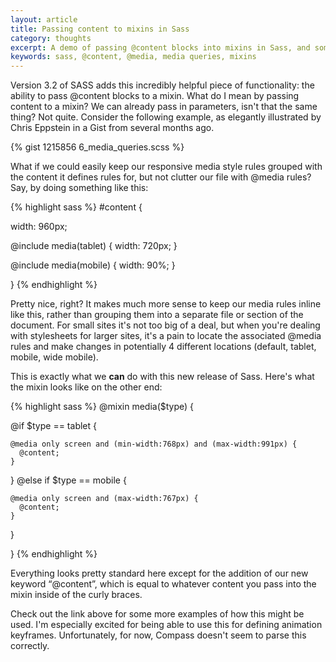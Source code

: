 ```yaml
---
layout: article
title: Passing content to mixins in Sass
category: thoughts
excerpt: A demo of passing @content blocks into mixins in Sass, and some potential use cases.
keywords: sass, @content, @media, media queries, mixins
---
```


Version 3.2 of SASS adds this incredibly helpful piece of functionality: the ability to pass @content blocks to a mixin. What do I mean by passing content to a mixin? We can already pass in parameters, isn't that the same thing? Not quite. Consider the following example, as elegantly illustrated by Chris Eppstein in a Gist from several months ago.

{% gist 1215856 6_media_queries.scss %}

What if we could easily keep our responsive media style rules grouped with the content it defines rules for, but not clutter our file with @media rules? Say, by doing something like this:

{% highlight sass %}
#content {
  
  width: 960px;
  
  @include media(tablet) {
    width: 720px;
  }
  
  @include media(mobile) {
    width: 90%;
  }
  
}
{% endhighlight %}

Pretty nice, right? It makes much more sense to keep our media rules inline like this, rather than grouping them into a separate file or section of the document. For small sites it's not too big of a deal, but when you're dealing with stylesheets for larger sites, it's a pain to locate the associated @media rules and make changes in potentially 4 different locations (default, tablet, mobile, wide mobile).

This is exactly what we **can** do with this new release of Sass. Here's what the mixin looks like on the other end:

{% highlight sass %}
@mixin media($type) {
  
  @if $type == tablet {
  
    @media only screen and (min-width:768px) and (max-width:991px) {
      @content;
    }
  
  }
  @else if $type == mobile {
  
    @media only screen and (max-width:767px) {
      @content;
    }

  }
  
}
{% endhighlight %}

Everything looks pretty standard here except for the addition of our new keyword “@content”, which is equal to whatever content you pass into the mixin inside of the curly braces.

Check out the link above for some more examples of how this might be used. I'm especially excited for being able to use this for defining animation keyframes. Unfortunately, for now, Compass doesn't seem to parse this correctly.